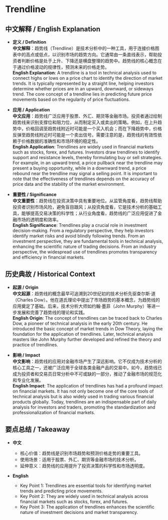 # Trendline

## 中文解释 / English Explanation

* **定义 / Definition**  
  **中文解释**：趋势线（Trendline）是技术分析中的一种工具，用于连接价格图表中的高点或低点，以识别市场的趋势方向。它通常由一条直线表示，帮助投资者判断价格是处于上升、下降还是横盘整理的趋势中。趋势线的核心概念在于通过价格波动的规律性，预测未来的价格走势。  
  **English Explanation**: A trendline is a tool in technical analysis used to connect highs or lows on a price chart to identify the direction of market trends. It is typically represented by a straight line, helping investors determine whether prices are in an upward, downward, or sideways trend. The core concept of a trendline lies in predicting future price movements based on the regularity of price fluctuations.

* **应用 / Application**  
  **中文应用**：趋势线广泛应用于股票、外汇、期货等金融市场。投资者通过绘制趋势线来识别支撑位和阻力位，从而制定买入或卖出的策略。例如，在上升趋势中，价格回调至趋势线附近时可能是一个买入机会；而在下降趋势中，价格反弹至趋势线附近时可能是一个卖出信号。需要注意的是，趋势线的有效性依赖于价格数据的准确性和市场环境的稳定性。  
  **English Application**: Trendlines are widely used in financial markets such as stocks, forex, and futures. Investors draw trendlines to identify support and resistance levels, thereby formulating buy or sell strategies. For example, in an upward trend, a price pullback near the trendline may present a buying opportunity, while in a downward trend, a price rebound near the trendline may signal a selling point. It is important to note that the effectiveness of trendlines depends on the accuracy of price data and the stability of the market environment.

* **重要性 / Significance**  
  **中文重要性**：趋势线在投资决策中具有重要地位。从监管角度看，趋势线帮助投资者识别市场风险，避免盲目跟风；从投资角度看，它是技术分析的基础工具，能够提高交易决策的科学性；从行业角度看，趋势线的广泛应用促进了金融市场的透明度和效率。  
  **English Significance**: Trendlines play a crucial role in investment decision-making. From a regulatory perspective, they help investors identify market risks and avoid blindly following trends. From an investment perspective, they are fundamental tools in technical analysis, enhancing the scientific nature of trading decisions. From an industry perspective, the widespread use of trendlines promotes transparency and efficiency in financial markets.

## 历史典故 / Historical Context

* **起源 / Origin**  
  **中文起源**：趋势线的概念最早可追溯到20世纪初的技术分析先驱查尔斯·道（Charles Dow）。他在道氏理论中提出了市场趋势的基本概念，为趋势线的应用奠定了基础。后来，技术分析大师如约翰·墨菲（John Murphy）等进一步发展和完善了趋势线的理论和实践。  
  **English Origin**: The concept of trendlines can be traced back to Charles Dow, a pioneer of technical analysis in the early 20th century. He introduced the basic concept of market trends in Dow Theory, laying the foundation for the application of trendlines. Later, technical analysis masters like John Murphy further developed and refined the theory and practice of trendlines.

* **影响 / Impact**  
  **中文影响**：趋势线的应用对金融市场产生了深远影响。它不仅成为技术分析的核心工具之一，还被广泛应用于全球各类金融产品的交易中。如今，趋势线已成为投资者和交易员日常分析中不可或缺的一部分，推动了金融市场的规范化和专业化发展。  
  **English Impact**: The application of trendlines has had a profound impact on financial markets. It has not only become one of the core tools of technical analysis but is also widely used in trading various financial products globally. Today, trendlines are an indispensable part of daily analysis for investors and traders, promoting the standardization and professionalization of financial markets.

## 要点总结 / Takeaway

* **中文**  
  - 核心价值：趋势线是识别市场趋势和预测价格走势的重要工具。  
  - 使用场景：适用于股票、外汇、期货等金融市场的技术分析。  
  - 延伸意义：趋势线的应用提升了投资决策的科学性和市场透明度。  

* **English**  
  - Key Point 1: Trendlines are essential tools for identifying market trends and predicting price movements.  
  - Key Point 2: They are widely used in technical analysis across financial markets such as stocks, forex, and futures.  
  - Key Point 3: The application of trendlines enhances the scientific nature of investment decisions and market transparency.